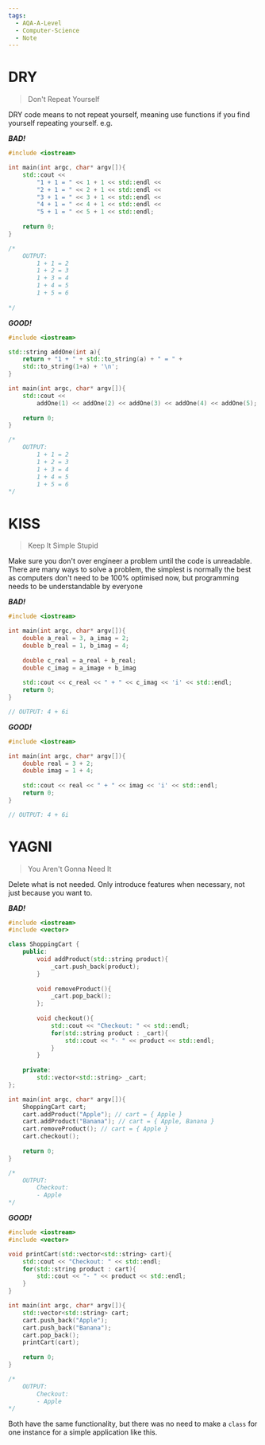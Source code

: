 ```yaml
---
tags:
  - AQA-A-Level
  - Computer-Science
  - Note
---
```

# DRY
> Don't Repeat Yourself

DRY code means to not repeat yourself, meaning use functions if you find yourself repeating yourself. e.g.

***BAD!***
```cpp
#include <iostream>

int main(int argc, char* argv[]){
	std::cout <<
		"1 + 1 = " << 1 + 1 << std::endl <<
		"2 + 1 = " << 2 + 1 << std::endl <<
		"3 + 1 = " << 3 + 1 << std::endl <<
		"4 + 1 = " << 4 + 1 << std::endl <<
		"5 + 1 = " << 5 + 1 << std::endl;
	
	return 0;
}

/*
	OUTPUT:
		1 + 1 = 2
		1 + 2 = 3
		1 + 3 = 4
		1 + 4 = 5
		1 + 5 = 6
		
*/
```

***GOOD!***
```cpp
#include <iostream>

std::string addOne(int a){ 
	return + "1 + " + std::to_string(a) + " = " + 
	std::to_string(1+a) + '\n';
}

int main(int argc, char* argv[]){
	std::cout <<
		addOne(1) << addOne(2) << addOne(3) << addOne(4) << addOne(5);
	
	return 0;
}

/*
	OUTPUT:
		1 + 1 = 2
		1 + 2 = 3
		1 + 3 = 4
		1 + 4 = 5
		1 + 5 = 6
*/
```

# KISS
> Keep It Simple Stupid

Make sure you don't over engineer a problem until the code is unreadable. There are many ways to solve a problem, the simplest is normally the best as computers don't need to be 100% optimised now, but programming needs to be understandable by everyone

***BAD!***
```cpp
#include <iostream>

int main(int argc, char* argv[]){
	double a_real = 3, a_imag = 2;
	double b_real = 1, b_imag = 4;
	
	double c_real = a_real + b_real;
	double c_imag = a_image + b_imag
	
	std::cout << c_real << " + " << c_imag << 'i' << std::endl;
	return 0;
}

// OUTPUT: 4 + 6i
```

***GOOD!***
```cpp
#include <iostream>

int main(int argc, char* argv[]){
	double real = 3 + 2;
	double imag = 1 + 4;
	
	std::cout << real << " + " << imag << 'i' << std::endl;
	return 0;
}

// OUTPUT: 4 + 6i
```
# YAGNI
> You Aren't Gonna Need It

Delete what is not needed. Only introduce features when necessary, not just because you want to.

***BAD!***
```cpp
#include <iostream>
#include <vector>

class ShoppingCart {
	public:
		void addProduct(std::string product){
			_cart.push_back(product);
		}
		
		void removeProduct(){
			_cart.pop_back();
		};
		
		void checkout(){
			std::cout << "Checkout: " << std::endl;
			for(std::string product : _cart){
				std::cout << "- " << product << std::endl;
			}
		}
	
	private:
		std::vector<std::string> _cart;
};

int main(int argc, char* argv[]){
	ShoppingCart cart;
	cart.addProduct("Apple"); // cart = { Apple }
	cart.addProduct("Banana"); // cart = { Apple, Banana }
	cart.removeProduct(); // cart = { Apple }
	cart.checkout();
	
	return 0;
}

/*
	OUTPUT:
		Checkout:
		- Apple
*/
```

***GOOD!***
```cpp
#include <iostream>
#include <vector>

void printCart(std::vector<std::string> cart){
	std::cout << "Checkout: " << std::endl;
	for(std::string product : cart){
		std::cout << "- " << product << std::endl;
	}
}

int main(int argc, char* argv[]){
	std::vector<std::string> cart;
	cart.push_back("Apple");
	cart.push_back("Banana");
	cart.pop_back();
	printCart(cart);
	
	return 0;
}

/*
	OUTPUT:
		Checkout:
		- Apple
*/
```

Both have the same functionality, but there was no need to make a `class` for one instance for a simple application like this.